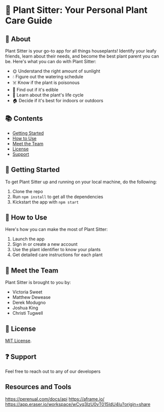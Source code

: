 # 🌱 Plant Sitter: Your Personal Plant Care Guide

## 🌼 About

Plant Sitter is your go-to app for all things houseplants! Identify your leafy friends, learn about their needs, and become the best plant parent you can be. Here's what you can do with Plant Sitter:

- 🌞 Understand the right amount of sunlight
- 💧 Figure out the watering schedule
- ☠️ Know if the plant is poisonous
- 🥗 Find out if it's edible
- 🔄 Learn about the plant's life cycle
- 🏠 Decide if it's best for indoors or outdoors
 
## 📚 Contents

- [Getting Started](#getting-started)
- [How to Use](#how-to-use-app)
- [Meet the Team](#meet-the-team)
- [License](#license)
- [Support](#support)

## 🚀 Getting Started

To get Plant Sitter up and running on your local machine, do the following:

1. Clone the repo
2. Run `npm install` to get all the dependencies
3. Kickstart the app with `npm start`

## 📖 How to Use

Here's how you can make the most of Plant Sitter:

1. Launch the app
2. Sign in or create a new account
3. Use the plant identifier to know your plants
4. Get detailed care instructions for each plant

## 👥 Meet the Team

Plant Sitter is brought to you by:

- Victoria Sweet
- Matthew Dewease
- Derek Modugno
- Joshua King
- Christi Tugwell

## 📜 License

[MIT License](LICENSE).

## ❓ Support

Feel free to reach out to any of our developers

## Resources and Tools

https://perenual.com/docs/api
https://aframe.io/
https://app.eraser.io/workspace/wCyq3IzU0vT015IdU4Iu?origin=share